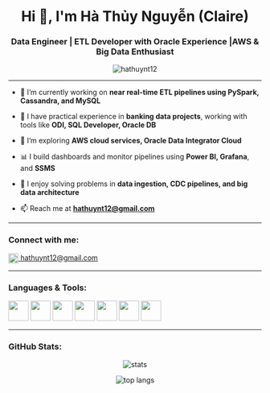 <h1 align="center">Hi 👋, I'm Hà Thủy Nguyễn (Claire)</h1>
<h3 align="center">Data Engineer | ETL Developer with Oracle Experience |AWS & Big Data Enthusiast</h3>

<p align="center">
  <img src="https://komarev.com/ghpvc/?username=hathuynt12&label=Profile%20views&color=0e75b6&style=flat" alt="hathuynt12" />
</p>

---

- 🔭 I’m currently working on **near real-time ETL pipelines using PySpark, Cassandra, and MySQL**

- 💼 I have practical experience in **banking data projects**, working with tools like **ODI, SQL Developer, Oracle DB**

- 🌱 I’m exploring **AWS cloud services, Oracle Data Integrator Cloud**

- 📊 I build dashboards and monitor pipelines using **Power BI, Grafana**, and **SSMS**

- 🧠 I enjoy solving problems in **data ingestion, CDC pipelines, and big data architecture**

- 📫 Reach me at **hathuynt12@gmail.com**

---

<h3 align="left">Connect with me:</h3>
<p align="left">
  <a href="mailto:hathuynt12@gmail.com" target="blank">
    <img align="center" src="https://cdn.jsdelivr.net/npm/simple-icons@v6/icons/gmail.svg" alt="gmail" height="20" width="20" />
    hathuynt12@gmail.com
  </a>
</p>

---

<h3 align="left">Languages & Tools:</h3>
<p align="left">
  <img src="https://cdn.jsdelivr.net/gh/devicons/devicon/icons/python/python-original.svg" width="40" height="40"/>
  <img src="https://cdn.jsdelivr.net/gh/devicons/devicon/icons/oracle/oracle-original.svg" width="40" height="40"/>
  <img src="https://cdn.jsdelivr.net/gh/devicons/devicon/icons/mysql/mysql-original-wordmark.svg" width="40" height="40"/>
  <img src="https://cdn.jsdelivr.net/gh/devicons/devicon/icons/amazonwebservices/amazonwebservices-original.svg" width="40" height="40"/>
  <img src="https://cdn.jsdelivr.net/gh/devicons/devicon/icons/apache/apache-original-wordmark.svg" width="40" height="40"/>
  <img src="https://cdn.jsdelivr.net/gh/devicons/devicon/icons/docker/docker-original.svg" width="40" height="40"/>
  <img src="https://cdn.jsdelivr.net/gh/devicons/devicon/icons/git/git-original.svg" width="40" height="40"/>
</p>

---

<h3 align="left">GitHub Stats:</h3>
<p align="center">
  <img src="https://github-readme-stats.vercel.app/api?username=nguyenhaclairent&show_icons=true&theme=radical" alt="stats" />
</p>
<p align="center">
  <img src="https://github-readme-stats.vercel.app/api/top-langs/?username=nguyenhaclairent&layout=compact&theme=radical" alt="top langs" />
</p>
